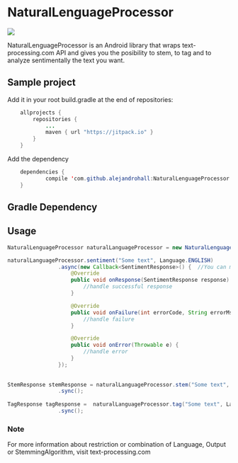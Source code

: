 # NaturalLenguageProcessor
[![](https://jitpack.io/v/alejandrohall/NaturalLenguageProcessor.svg)](https://jitpack.io/#alejandrohall/NaturalLenguageProcessor)

NaturalLenguageProcessor is an Android library that wraps text-processing.com API and gives you the posibility to stem, to tag and to analyze sentimentally the text you want. 
## Sample project

Add it in your root build.gradle at the end of repositories:
```java
	allprojects {
		repositories {
			...
			maven { url "https://jitpack.io" }
		}
	}
```
Add the dependency
```java
	dependencies {
	        compile 'com.github.alejandrohall:NaturalLenguageProcessor:1.0'
	}
```

## Gradle Dependency

## Usage
```java
NaturalLenguageProcessor naturalLanguageProcessor = new NaturalLenguageProcessor();

naturalLanguageProcessor.sentiment("Some text", Language.ENGLISH)
                .async(new Callback<SentimentResponse>() {  //You can make the request synchronous or asynchronous 
                    @Override
                    public void onResponse(SentimentResponse response) {
                        //handle successful response
                    }

                    @Override
                    public void onFailure(int errorCode, String errorMsg) {
                        //handle failure
                    }

                    @Override
                    public void onError(Throwable e) {
                        //handle error
                    }
                });
                
                
StemResponse stemResponse = naturalLanguageProcessor.stem("Some text", Language.ENGLISH, StemmingAlgorithm.PORTER)
                .sync();
                
TagResponse tagResponse =  naturalLanguageProcessor.tag("Some text", Language.ENGLISH, Output.SEXPR)
                .sync();
```

### Note
For more information about restriction or combination of Language, Output or StemmingAlgorithm, visit text-processing.com



